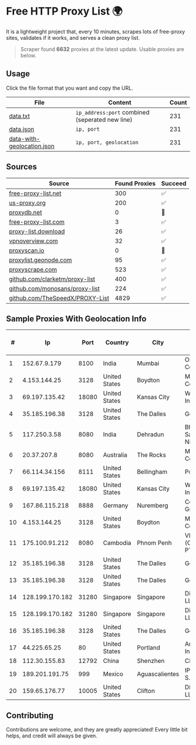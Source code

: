 
# Free HTTP Proxy List 🌍

It is a lightweight project that, every 10 minutes, scrapes lots of free-proxy sites, validates if it works, and serves a clean proxy list.


> Scraper found **6632** proxies at the latest update. Usable proxies are below.

## Usage

Click the file format that you want and copy the URL.


|File|Content|Count|
|----|-------|-----|
|[data.txt](https://raw.githubusercontent.com/themiralay/Proxy-List-World/master/data.txt)|`ip_address:port` combined (seperated new line)|231|
|[data.json](https://raw.githubusercontent.com/themiralay/Proxy-List-World/master/data.json)|`ip, port`|231|
|[data-with-geolocation.json](https://raw.githubusercontent.com/themiralay/Proxy-List-World/master/data-with-geolocation.json)|`ip, port, geolocation`|231|

## Sources

|Source|Found Proxies|Succeed|
|------|-------------|-------|
|[free-proxy-list.net](https://free-proxy-list.net)|300|✅|
|[us-proxy.org](https://www.us-proxy.org)|200|✅|
|[proxydb.net](http://proxydb.net)|0|🚫|
|[free-proxy-list.com](https://free-proxy-list.com/?page=&port=&type%5B%5D=http&type%5B%5D=https&up_time=0&search=Search)|3|✅|
|[proxy-list.download](https://www.proxy-list.download/HTTP)|26|✅|
|[vpnoverview.com](https://vpnoverview.com/privacy/anonymous-browsing/free-proxy-servers)|32|✅|
|[proxyscan.io](https://www.proxyscan.io)|0|🚫|
|[proxylist.geonode.com](https://proxylist.geonode.com/api/proxy-list?limit=300&page=1&sort_by=lastChecked&sort_type=desc&protocols=http,https)|95|✅|
|[proxyscrape.com](https://api.proxyscrape.com/v2/?request=displayproxies&protocol=http&timeout=10000&country=all&ssl=all&anonymity=all)|523|✅|
|[github.com/clarketm/proxy-list](https://raw.githubusercontent.com/clarketm/proxy-list/master/proxy-list-raw.txt)|400|✅|
|[github.com/monosans/proxy-list](https://raw.githubusercontent.com/monosans/proxy-list/main/proxies/http.txt)|224|✅|
|[github.com/TheSpeedX/PROXY-List](https://raw.githubusercontent.com/TheSpeedX/PROXY-List/master/http.txt)|4829|✅|


## Sample Proxies With Geolocation Info

|#|Ip|Port|Country|City|Internet Service Provider|
|-|--|----|-------|----|-------------------------|
|1|152.67.9.179|8100|India|Mumbai|Oracle Corporation|
|2|4.153.144.25|3128|United States|Boydton|Microsoft Corporation|
|3|69.197.135.42|18080|United States|Kansas City|WholeSale Internet|
|4|35.185.196.38|3128|United States|The Dalles|Google LLC|
|5|117.250.3.58|8080|India|Dehradun|Bharat Sanchar Nigam Ltd|
|6|20.37.207.8|8080|Australia|The Rocks|Microsoft Corporation|
|7|66.114.34.156|8111|United States|Bellingham|PogoZone|
|8|69.197.135.42|18080|United States|Kansas City|WholeSale Internet|
|9|167.86.115.218|8888|Germany|Nuremberg|Contabo GmbH|
|10|4.153.144.25|3128|United States|Boydton|Microsoft Corporation|
|11|175.100.91.212|8080|Cambodia|Phnom Penh|VIETTEL (CAMBODIA) PTE., LTD|
|12|35.185.196.38|3128|United States|The Dalles|Google LLC|
|13|35.185.196.38|3128|United States|The Dalles|Google LLC|
|14|128.199.170.182|31280|Singapore|Singapore|DigitalOcean, LLC|
|15|128.199.170.182|31280|Singapore|Singapore|DigitalOcean, LLC|
|16|35.185.196.38|3128|United States|The Dalles|Google LLC|
|17|44.225.65.25|80|United States|Portland|Amazon.com, Inc.|
|18|112.30.155.83|12792|China|Shenzhen|China Mobile|
|19|189.201.191.75|999|Mexico|Aguascalientes|IP Matrix, S.A. de C.V.|
|20|159.65.176.77|10005|United States|Clifton|DigitalOcean, LLC|



## Contributing

Contributions are welcome, and they are greatly appreciated! Every
little bit helps, and credit will always be given.

